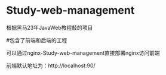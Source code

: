 # Study-web-management
根据黑马23年JavaWeb教程敲的项目

#包含了前端和后端的工程

可以通过nginx-Study-web-management直接部署nginx访问前端

前端默认地址为：http://localhost:90/
